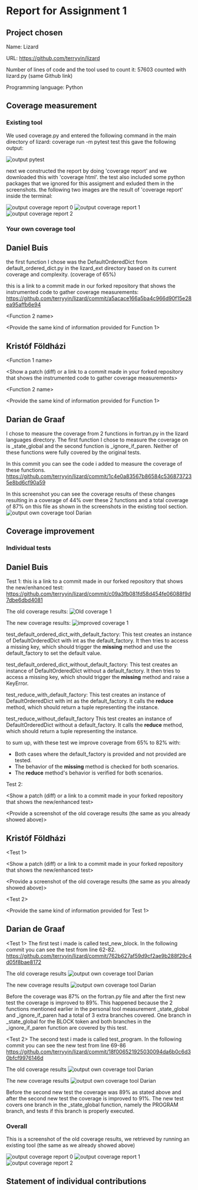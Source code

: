 ﻿# Report for Assignment 1


## Project chosen

Name: Lizard

URL: https://github.com/terryyin/lizard 


Number of lines of code and the tool used to count it: 57603 counted with lizard.py (same Github link)


Programming language: Python


## Coverage measurement


### Existing tool

We used coverage.py and entered the following command in the main directory of lizard: coverage run -m pytest test
this gave the following output:

![output pytest](/Screenshots/Output_pytest.png)

next we constructed the report by doing 'coverage report' and we downloaded this with 'coverage html'. the test also included some python packages that we ignored for this assigment and exluded them in the screenshots. the following two images are the result of 'coverage report' inside the terminal:

![output coverage report 0](/Screenshots/Coverage_report0.png)
![output coverage report 1](/Screenshots/Coverage_report1.png)
![output coverage report 2](/Screenshots/Coverage_report2.png)


### Your own coverage tool

## Daniel Buis

the first function I chose was the DefaultOrderedDict from default_ordered_dict.py in the lizard_ext directory based on its current coverage and complexity. (coverage of 65%)

this is a link to a commit made in our forked repository that shows the instrumented code to gather coverage measurements: https://github.com/terryyin/lizard/commit/a5acace166a5ba4c966d90f15e28ea95affb6e94

<Provide a screenshot of the coverage results output by the instrumentation>

<Function 2 name>

<Provide the same kind of information provided for Function 1>

## Kristóf Földházi

<Function 1 name>

<Show a patch (diff) or a link to a commit made in your forked repository that shows the instrumented code to gather coverage measurements>

<Provide a screenshot of the coverage results output by the instrumentation>

<Function 2 name>

<Provide the same kind of information provided for Function 1>

## Darian de Graaf

I chose to measure the coverage from 2 functions in fortran.py in the lizard languages directory.
The first function I chose to measure the coverage on is _state_global and the second function is _ignore_if_paren. Neither of these functions were fully covered by the original tests.

In this commit you can see the code i added to measure the coverage of these functions. https://github.com/terryyin/lizard/commit/1c4e0a83567b86584c5368737235e8bd6cf90a59

In this screenshot you can see the coverage results of these changes resulting in a coverage of 44% over these 2 functions and a total coverage of 87% on this file as shown in the screenshots in the existing tool section.
![output own coverage tool Darian](/Screenshots/Coverage_personal_tool_Darian.png)

## Coverage improvement

### Individual tests

## Daniel Buis

Test 1:
this is a link to a commit made in our forked repository that shows the new/enhanced test:
https://github.com/terryyin/lizard/commit/c09a3fb081fd58d454fe06088f9d7dbe6dbd4081

The old coverage results:
![Old coverage 1](Screenshots/Old_coverage_Daniel1.png)

The new coverage results:
![improved coverage 1](/Screenshots/Improved_Coverage_Daniel1.png)


test_default_ordered_dict_with_default_factory:
This test creates an instance of DefaultOrderedDict with int as the default_factory.
It then tries to access a missing key, which should trigger the __missing__ method and use the default_factory to set the default value.

test_default_ordered_dict_without_default_factory:
This test creates an instance of DefaultOrderedDict without a default_factory.
It then tries to access a missing key, which should trigger the __missing__ method and raise a KeyError.

test_reduce_with_default_factory:
This test creates an instance of DefaultOrderedDict with int as the default_factory.
It calls the __reduce__ method, which should return a tuple representing the instance.

test_reduce_without_default_factory
This test creates an instance of DefaultOrderedDict without a default_factory.
It calls the __reduce__ method, which should return a tuple representing the instance.

to sum up, with these test we improve coverage from 65% to 82% with:
- Both cases where the default_factory is provided and not provided are tested.
- The behavior of the __missing__ method is checked for both scenarios.
- The __reduce__ method's behavior is verified for both scenarios.

Test 2:

<Show a patch (diff) or a link to a commit made in your forked repository that shows the new/enhanced test>

<Provide a screenshot of the old coverage results (the same as you already showed above)>

<Provide a screenshot of the new coverage results>

<State the coverage improvement with a number and elaborate on why the coverage is improved>

## Kristóf Földházi

<Test 1>

<Show a patch (diff) or a link to a commit made in your forked repository that shows the new/enhanced test>

<Provide a screenshot of the old coverage results (the same as you already showed above)>

<Provide a screenshot of the new coverage results>

<State the coverage improvement with a number and elaborate on why the coverage is improved>

<Test 2>

<Provide the same kind of information provided for Test 1>

## Darian de Graaf

<Test 1>
The first test i made is called test_new_block. In the following commit you can see the test from line 62-82.
https://github.com/terryyin/lizard/commit/762b627af59d9cf2ae9b288f29c4d05f8bae8172

The old coverage results
![output own coverage tool Darian](/Screenshots/Coverage_fortran_before.png)

The new coverage results
![output own coverage tool Darian](/Screenshots/Coverage_fortran_after1.png)

Before the coverage was 87% on the fortran.py file and after the first new test the coverage is improved to 89%.
This happened because the 2 functions mentioned earlier in the personal tool measurement _state_global and _ignore_if_paren had a total of 3 extra branches covered.
One branch in _state_global for the BLOCK token and both branches in the _ignore_if_paren function are covered by this test.

<Test 2>
The second test i made is called test_program. In the following commit you can see the new test from line 69-86
https://github.com/terryyin/lizard/commit/18f006521925030094da6b0c6d30bfcf9976146d

The old coverage results
![output own coverage tool Darian](/Screenshots/Coverage_fortran_before.png)

The new coverage results
![output own coverage tool Darian](/Screenshots/Coverage_fortran_after2.png)

Before the second new test the coverage was 89% as stated above and after the second new test the coverage is improved to 91%.
The new test covers one branch in the _state_global function, namely the PROGRAM branch, and tests if this branch is properly executed.


### Overall


This is a screenshot of the old coverage results, we retrieved by running an existing tool (the same as we already showed above)

![output coverage report 0](/Screenshots/Coverage_report0.png)
![output coverage report 1](/Screenshots/Coverage_report1.png)
![output coverage report 2](/Screenshots/Coverage_report2.png)


<Provide a screenshot of the new coverage results by running the existing tool using all test modifications made by the group>


## Statement of individual contributions


<Write what each group member did>